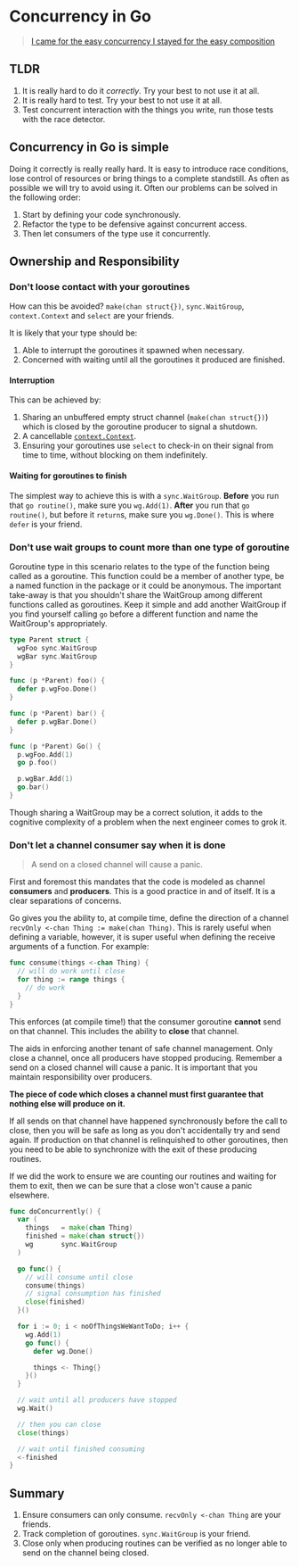 # Concurrency in Go

> [I came for the easy concurrency I stayed for the easy composition](https://www.youtube.com/watch?v=woCg2zaIVzQ)

## TLDR

1. It is really hard to do it *correctly*. Try your best to not use it at all.
2. It is really hard to test. Try your best to not use it at all.
3. Test concurrent interaction with the things you write, run those tests with the race detector.

## Concurrency in Go is simple

Doing it correctly is really really hard. It is easy to introduce race conditions, lose control of resources or bring things to a complete standstill.
As often as possible we will try to avoid using it. Often our problems can be solved in the following order:

1. Start by defining your code synchronously.
2. Refactor the type to be defensive against concurrent access.
3. Then let consumers of the type use it concurrently.

## Ownership and Responsibility

### **Don't** loose contact with your goroutines

How can this be avoided? `make(chan struct{})`, `sync.WaitGroup`, `context.Context` and `select` are your friends.

It is likely that your type should be:

  1. Able to interrupt the goroutines it spawned when necessary.
  2. Concerned with waiting until all the goroutines it produced are finished.

#### Interruption

This can be achieved by:

  1. Sharing an unbuffered empty struct channel (`make(chan struct{})`) which is closed by the goroutine producer to signal a shutdown.
  2. A cancellable [`context.Context`](https://golang.org/pkg/context/#WithCancel).
  3. Ensuring your goroutines use `select` to check-in on their signal from time to time, without blocking on them indefinitely.

#### Waiting for goroutines to finish

The simplest way to achieve this is with a `sync.WaitGroup`.
**Before** you run that `go routine()`, make sure you `wg.Add(1)`.
**After** you run that `go routine()`, but before it `return`s, make sure you `wg.Done()`. This is where `defer` is your friend.

### **Don't** use wait groups to count more than one type of goroutine

Goroutine type in this scenario relates to the type of the function being called as a goroutine.
This function could be a member of another type, be a named function in the package or it could be anonymous.
The important take-away is that you shouldn't share the WaitGroup among different functions called as goroutines.
Keep it simple and add another WaitGroup if you find yourself calling `go` before a different function and name the WaitGroup's appropriately.

```go
type Parent struct {
  wgFoo sync.WaitGroup
  wgBar sync.WaitGroup
}

func (p *Parent) foo() {
  defer p.wgFoo.Done()
}

func (p *Parent) bar() {
  defer p.wgBar.Done()
}

func (p *Parent) Go() {
  p.wgFoo.Add(1)
  go p.foo()

  p.wgBar.Add(1)
  go.bar()
}
```

Though sharing a WaitGroup may be a correct solution, it adds to the cognitive complexity of a problem when the next engineer comes to grok it.

### **Don't** let a channel consumer say when it is done

> A send on a closed channel will cause a panic.

First and foremost this mandates that the code is modeled as channel __consumers__ and __producers__.
This is a good practice in and of itself. It is a clear separations of concerns.

Go gives you the ability to, at compile time, define the direction of a channel `recvOnly <-chan Thing := make(chan Thing)`.
This is rarely useful when defining a variable, however, it is super useful when defining the receive arguments of a function.
For example:

```go
func consume(things <-chan Thing) {
  // will do work until close
  for thing := range things {
    // do work
  }
}
```

This enforces (at compile time!) that the consumer goroutine **cannot** send on that channel.
This includes the ability to **close** that channel.

The aids in enforcing another tenant of safe channel management. Only close a channel, once all producers have stopped producing. Remember a send on a closed channel will cause a panic.
It is important that you maintain responsibility over producers.

**The piece of code which closes a channel must first guarantee that nothing else will produce on it.**

If all sends on that channel have happened synchronously before the call to close, then you will be safe as long as you don't accidentally try and send again. If production on that channel is relinquished to other goroutines, then you need to be able to synchronize with the exit of these producing routines.

If we did the work to ensure we are counting our routines and waiting for them to exit, then we can be sure that a close won't cause a panic elsewhere.

```go
func doConcurrently() {
  var (
    things   = make(chan Thing)
    finished = make(chan struct{})
    wg       sync.WaitGroup
  )

  go func() {
    // will consume until close
    consume(things)
    // signal consumption has finished
    close(finished)
  }()

  for i := 0; i < noOfThingsWeWantToDo; i++ {
    wg.Add(1)
    go func() {
      defer wg.Done()

      things <- Thing{}
    }()
  }

  // wait until all producers have stopped
  wg.Wait()

  // then you can close
  close(things)

  // wait until finished consuming
  <-finished
}
```

## Summary

1. Ensure consumers can only consume. `recvOnly <-chan Thing` are your friends.
2. Track completion of goroutines. `sync.WaitGroup` is your friend.
3. Close only when producing routines can be verified as no longer able to send on the channel being closed.
